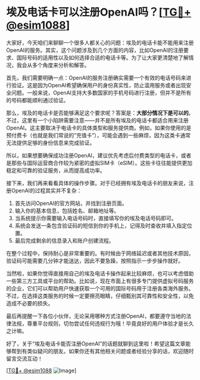 # 埃及电话卡可以注册OpenAI吗？[[TG💪+ @esim1088](https://t.me/s/esim1088)]

大家好，今天咱们来聊聊一个很多人都关心的问题：埃及的电话卡能不能用来注册OpenAI的服务。其实，这个问题涉及到几个方面的内容，比如OpenAI的注册要求、国际号码的适用性以及如何选择合适的电话卡等。为了让大家更清楚地了解情况，我会从多个角度来分析和解答。

首先，我们需要明确一点：OpenAI的服务注册确实需要一个有效的电话号码来进行验证。这是因为OpenAI希望确保用户的身份真实性，防止滥用服务或者出现安全问题。一般来说，OpenAI支持大多数国家的手机号码进行注册，但并不是所有的号码都能顺利通过验证。

那么，埃及的电话卡是否能够满足这个要求呢？答案是：**大部分情况下是可以的**。不过，这里有一个小陷阱需要注意——并不是所有埃及的电话卡都适合用来注册OpenAI。这主要取决于电话卡的具体类型和服务提供商。例如，如果你使用的是预付费卡（也就是我们常说的“充值卡”），可能会遇到一些麻烦，因为这类卡通常无法提供足够的身份信息来完成验证。

所以，如果想要确保成功注册OpenAI，建议优先考虑后付费类型的电话卡，或者是那些与国际运营商合作较为紧密的虚拟SIM卡（eSIM）。这些卡往往能提供更加稳定和可靠的验证服务，从而提高成功率。

接下来，我们再来看看具体的操作步骤。对于已经拥有埃及电话卡的朋友来说，注册OpenAI的过程其实并不复杂：

1. 首先访问OpenAI的官方网站，并找到注册页面。
2. 输入你的基本信息，包括姓名、邮箱地址等。
3. 当系统提示你需要输入电话号码时，直接填写你的埃及电话号码即可。
4. 系统会发送一条包含验证码的短信到你的手机上，记得及时查收并填入指定位置。
5. 最后完成剩余的信息录入和账户创建流程。

在整个过程中，保持耐心是非常重要的。有时候由于网络延迟或者其他技术原因，验证码可能需要几分钟才能送达，因此不要急躁，按照指示一步步操作就好。

当然啦，如果你觉得直接用自己的埃及电话卡操作起来比较麻烦，也可以考虑借助一些第三方工具或平台的帮助。比如说，现在市面上有很多专门提供虚拟号码服务的企业，它们可以帮助用户快速获取一个可用的国际号码用于注册各类海外服务。不过，在选择这类服务的时候一定要擦亮眼睛，仔细甄别其可靠性和安全性，以免造成不必要的损失。

最后再提醒一下各位小伙伴，无论采用哪种方式注册OpenAI，都要遵守当地的法律法规，尊重平台规则，切勿尝试任何违规行为哦！毕竟良好的用户体验才是长久之计嘛。

好了，关于“埃及电话卡能否注册OpenAI”的话题就聊到这里啦！希望这篇文章能够帮到有类似疑问的朋友。如果你还有其他相关问题或者经验分享的话，欢迎随时留言交流互动！

[[TG💪+ @esim1088](https://t.me/s/esim1088) ![Image](https://i.postimg.cc/4NQfJmqS/Snipaste-2025-05-13-00-14-12.png)]